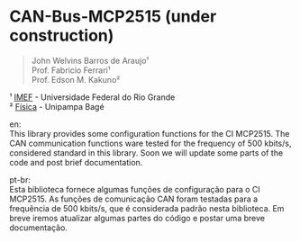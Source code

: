 # CAN-Bus-MCP2515 (under construction)

 >John Welvins Barros de Araujo¹ <br /> 
 >Prof. Fabricio Ferrari¹ <br /> 
 >Prof. Edson M. Kakuno² <br /> 

¹ [IMEF](https://imef.furg.br/) - Universidade Federal do Rio Grande <br /> 
² [Física](http://cursos.unipampa.edu.br/cursos/licenciaturaemfisica/) - Unipampa Bagé <br /> 

en:<br/>
This library provides some configuration functions for the CI MCP2515. The CAN communication functions ware tested for the frequency of 500 kbits/s, considered standard in this library. Soon we will update some parts of the code and post brief documentation.

pt-br:<br/>
Esta biblioteca fornece algumas funções de configuração para o CI MCP2515. As funções de comunicação CAN foram testadas para a frequência de 500 kbits/s, que é considerada padrão nesta biblioteca. Em breve iremos atualizar algumas partes do código e postar uma breve documentação.
